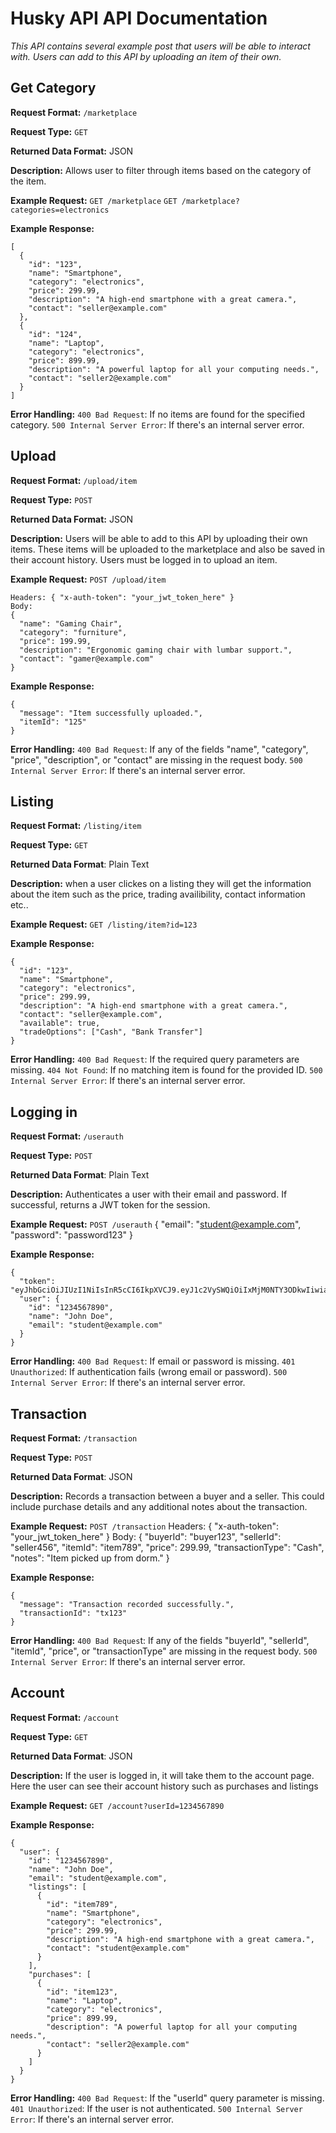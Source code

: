 # Husky API API Documentation
*This API contains several example post that users will be able to interact with. Users can add to
this API by uploading an item of their own.*

## Get Category
**Request Format:** `/marketplace`

**Request Type:** `GET`

**Returned Data Format:** JSON

**Description:** Allows user to filter through items based on the category of the item.

**Example Request:**
`GET /marketplace`
`GET /marketplace?categories=electronics`

**Example Response:**

```
[
  {
    "id": "123",
    "name": "Smartphone",
    "category": "electronics",
    "price": 299.99,
    "description": "A high-end smartphone with a great camera.",
    "contact": "seller@example.com"
  },
  {
    "id": "124",
    "name": "Laptop",
    "category": "electronics",
    "price": 899.99,
    "description": "A powerful laptop for all your computing needs.",
    "contact": "seller2@example.com"
  }
]
```

**Error Handling:**
`400 Bad Request`: If no items are found for the specified category.
`500 Internal Server Error`: If there's an internal server error.


## Upload
**Request Format:** `/upload/item`

**Request Type:** `POST`

**Returned Data Format:** JSON

**Description:** Users will be able to add to this API by uploading their own items. These items
will be uploaded to the marketplace and also be saved in their account history. Users must be
logged in to upload an item.

**Example Request:** `POST /upload/item`
```
Headers: { "x-auth-token": "your_jwt_token_here" }
Body:
{
  "name": "Gaming Chair",
  "category": "furniture",
  "price": 199.99,
  "description": "Ergonomic gaming chair with lumbar support.",
  "contact": "gamer@example.com"
}
```
**Example Response:**
```
{
  "message": "Item successfully uploaded.",
  "itemId": "125"
}
```

**Error Handling:**
`400 Bad Request`: If any of the fields "name", "category", "price", "description", or "contact" are
missing in the request body.
`500 Internal Server Error`: If there's an internal server error.


## Listing
**Request Format:** `/listing/item`

**Request Type:** `GET`

**Returned Data Format**: Plain Text

**Description:** when a user clickes on a listing they will get the information about the item such
as the price, trading availibility, contact information etc..

**Example Request:** `GET /listing/item?id=123`

**Example Response:**

```
{
  "id": "123",
  "name": "Smartphone",
  "category": "electronics",
  "price": 299.99,
  "description": "A high-end smartphone with a great camera.",
  "contact": "seller@example.com",
  "available": true,
  "tradeOptions": ["Cash", "Bank Transfer"]
}
```

**Error Handling:**
`400 Bad Request`: If the required query parameters are missing.
`404 Not Found`: If no matching item is found for the provided ID.
`500 Internal Server Error`: If there's an internal server error.

## Logging in
**Request Format:** `/userauth`

**Request Type:** `POST`

**Returned Data Format**: Plain Text

**Description:**  Authenticates a user with their email and password. If successful, returns a JWT
 token for the session.

**Example Request:**
`POST /userauth`
{
  "email": "student@example.com",
  "password": "password123"
}

**Example Response:**
```
{
  "token": "eyJhbGciOiJIUzI1NiIsInR5cCI6IkpXVCJ9.eyJ1c2VySWQiOiIxMjM0NTY3ODkwIiwiaWF0IjoxNTE2MjM5MDIyfQ.SflKxwRJSMeKKF2QT4fwpMeJf36POk6yJV_adQssw5c",
  "user": {
    "id": "1234567890",
    "name": "John Doe",
    "email": "student@example.com"
  }
}
```

**Error Handling:**
`400 Bad Request`: If email or password is missing.
`401 Unauthorized`: If authentication fails (wrong email or password).
`500 Internal Server Error`: If there's an internal server error.

## Transaction
**Request Format:** `/transaction`

**Request Type:** `POST`

**Returned Data Format**: JSON

**Description:**  Records a transaction between a buyer and a seller. This could include purchase
details and any additional notes about the transaction.

**Example Request:**
`POST /transaction`
Headers: { "x-auth-token": "your_jwt_token_here" }
Body:
{
  "buyerId": "buyer123",
  "sellerId": "seller456",
  "itemId": "item789",
  "price": 299.99,
  "transactionType": "Cash",
  "notes": "Item picked up from dorm."
}

**Example Response:**
```
{
  "message": "Transaction recorded successfully.",
  "transactionId": "tx123"
}
```

**Error Handling:**
`400 Bad Reques`t: If any of the fields "buyerId", "sellerId", "itemId", "price", or
 "transactionType" are missing in the request body.
`500 Internal Server Error`: If there's an internal server error.


## Account
**Request Format:** `/account`

**Request Type:** `GET`

**Returned Data Format**: JSON

**Description:** If the user is logged in, it will take them to the account page. Here the user can
see their account history such as purchases and listings

**Example Request:**
`GET /account?userId=1234567890`

**Example Response:**
```
{
  "user": {
    "id": "1234567890",
    "name": "John Doe",
    "email": "student@example.com",
    "listings": [
      {
        "id": "item789",
        "name": "Smartphone",
        "category": "electronics",
        "price": 299.99,
        "description": "A high-end smartphone with a great camera.",
        "contact": "student@example.com"
      }
    ],
    "purchases": [
      {
        "id": "item123",
        "name": "Laptop",
        "category": "electronics",
        "price": 899.99,
        "description": "A powerful laptop for all your computing needs.",
        "contact": "seller2@example.com"
      }
    ]
  }
}
```

**Error Handling:**
`400 Bad Request`: If the "userId" query parameter is missing.
`401 Unauthorized`: If the user is not authenticated.
`500 Internal Server Error`: If there's an internal server error.